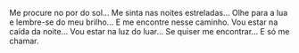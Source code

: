 Me procure no por do sol...
Me sinta nas noites estreladas...
Olhe para a lua e lembre-se do meu brilho...
E me encontre nesse caminho.
Vou estar na caída da noite...
Vou estar na luz do luar...
Se quiser me encontrar...
E só me chamar.
